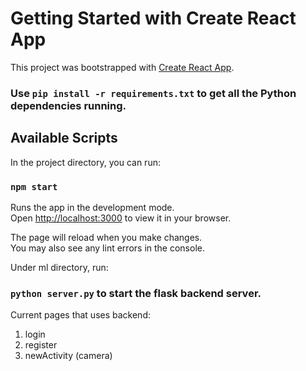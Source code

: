 # Getting Started with Create React App

This project was bootstrapped with [Create React App](https://github.com/facebook/create-react-app).

### Use `pip install -r requirements.txt` to get all the Python dependencies running.

## Available Scripts

In the project directory, you can run:

### `npm start`

Runs the app in the development mode.\
Open [http://localhost:3000](http://localhost:3000) to view it in your browser.

The page will reload when you make changes.\
You may also see any lint errors in the console.

Under ml directory, run:

### `python server.py` to start the flask backend server.

Current pages that uses backend:
1. login
2. register
3. newActivity (camera)
